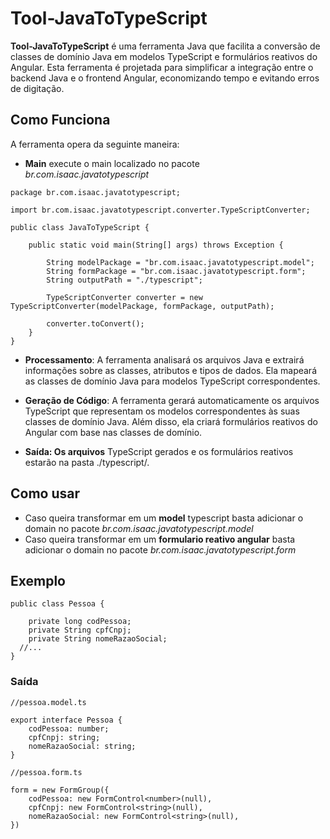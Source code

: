 # Tool-JavaToTypeScript

**Tool-JavaToTypeScript** é uma ferramenta Java que facilita a conversão de classes de domínio Java em modelos TypeScript e formulários reativos do Angular. Esta ferramenta é projetada para simplificar a integração entre o backend Java e o frontend Angular, economizando tempo e evitando erros de digitação.

## Como Funciona

A ferramenta opera da seguinte maneira:

- **Main** execute o main localizado no pacote *br.com.isaac.javatotypescript*
```
package br.com.isaac.javatotypescript;

import br.com.isaac.javatotypescript.converter.TypeScriptConverter;

public class JavaToTypeScript {

	public static void main(String[] args) throws Exception {

		String modelPackage = "br.com.isaac.javatotypescript.model";
		String formPackage = "br.com.isaac.javatotypescript.form";
		String outputPath = "./typescript";

		TypeScriptConverter converter = new TypeScriptConverter(modelPackage, formPackage, outputPath);

		converter.toConvert();
	}
}
```

- **Processamento**: A ferramenta analisará os arquivos Java e extrairá informações sobre as classes, atributos e tipos de dados. Ela mapeará as classes de domínio Java para modelos TypeScript correspondentes.

- **Geração de Código**: A ferramenta gerará automaticamente os arquivos TypeScript que representam os modelos correspondentes às suas classes de domínio Java. Além disso, ela criará formulários reativos do Angular com base nas classes de domínio.

- **Saída: Os arquivos** TypeScript gerados e os formulários reativos estarão na pasta ./typescript/.

## Como usar

- Caso queira transformar em um **model** typescript basta adicionar o domain no pacote *br.com.isaac.javatotypescript.model*
- Caso queira transformar em um **formulario reativo angular**  basta adicionar o domain no pacote *br.com.isaac.javatotypescript.form*

## Exemplo

```
public class Pessoa {

	private long codPessoa;
	private String cpfCnpj;
	private String nomeRazaoSocial;
  //...
}
```
### Saída

```
//pessoa.model.ts

export interface Pessoa {
	codPessoa: number;
	cpfCnpj: string;
	nomeRazaoSocial: string;
}
```

```
//pessoa.form.ts

form = new FormGroup({
	codPessoa: new FormControl<number>(null),
	cpfCnpj: new FormControl<string>(null),
	nomeRazaoSocial: new FormControl<string>(null),
})
```
